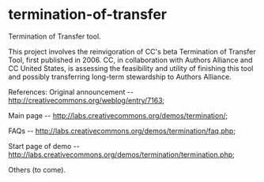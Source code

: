 # termination-of-transfer
Termination of Transfer tool.

This project involves the reinvigoration of CC's beta Termination of Transfer Tool, first published in 2006. CC, in collaboration with Authors Alliance and CC United States, is assessing the feasibility and utility of finishing this tool and possibly transferring long-term stewardship to Authors Alliance.

References:
Original announcement -- http://creativecommons.org/weblog/entry/7163;

Main page -- http://labs.creativecommons.org/demos/termination/;

FAQs -- http://labs.creativecommons.org/demos/termination/faq.php;

Start page of demo -- http://labs.creativecommons.org/demos/termination/termination.php;

Others (to come).
